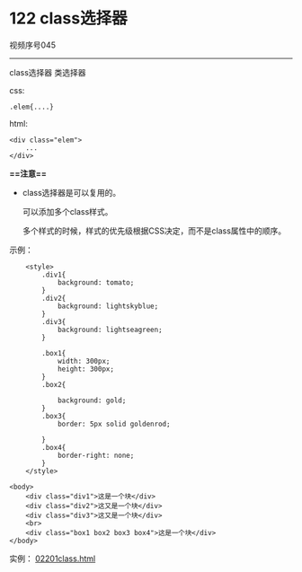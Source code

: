 # 122 class选择器

视频序号045

***

class选择器 类选择器

css:

```
.elem{....}
```

html:

```
<div class="elem">
	...
</div>
```



**==注意==**

* class选择器是可以复用的。

  可以添加多个class样式。

  多个样式的时候，样式的优先级根据CSS决定，而不是class属性中的顺序。

示例：

```
    <style>
        .div1{
            background: tomato;
        }
        .div2{
            background: lightskyblue;
        }
        .div3{
            background: lightseagreen;
        }

        .box1{
            width: 300px;
            height: 300px;
        }
        .box2{
            
            background: gold;
        }
        .box3{
            border: 5px solid goldenrod;

        }
        .box4{
            border-right: none;
        }
    </style>
    
<body>
    <div class="div1">这是一个块</div>
    <div class="div2">这又是一个块</div>
    <div class="div3">这又是一个块</div>
    <br>
    <div class="box1 box2 box3 box4">这是一个块</div>
</body>
```

实例： [02201class.html](02201class.html) 